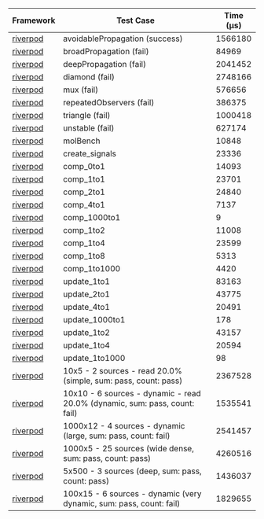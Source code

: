 | Framework | Test Case | Time (μs) |
| --- | --- | --- |
| [riverpod](https://github.com/rrousselGit/riverpod) | avoidablePropagation (success) | 1566180 |
| [riverpod](https://github.com/rrousselGit/riverpod) | broadPropagation (fail) | 84969 |
| [riverpod](https://github.com/rrousselGit/riverpod) | deepPropagation (fail) | 2041452 |
| [riverpod](https://github.com/rrousselGit/riverpod) | diamond (fail) | 2748166 |
| [riverpod](https://github.com/rrousselGit/riverpod) | mux (fail) | 576656 |
| [riverpod](https://github.com/rrousselGit/riverpod) | repeatedObservers (fail) | 386375 |
| [riverpod](https://github.com/rrousselGit/riverpod) | triangle (fail) | 1000418 |
| [riverpod](https://github.com/rrousselGit/riverpod) | unstable (fail) | 627174 |
| [riverpod](https://github.com/rrousselGit/riverpod) | molBench | 10848 |
| [riverpod](https://github.com/rrousselGit/riverpod) | create_signals | 23336 |
| [riverpod](https://github.com/rrousselGit/riverpod) | comp_0to1 | 14093 |
| [riverpod](https://github.com/rrousselGit/riverpod) | comp_1to1 | 23701 |
| [riverpod](https://github.com/rrousselGit/riverpod) | comp_2to1 | 24840 |
| [riverpod](https://github.com/rrousselGit/riverpod) | comp_4to1 | 7137 |
| [riverpod](https://github.com/rrousselGit/riverpod) | comp_1000to1 | 9 |
| [riverpod](https://github.com/rrousselGit/riverpod) | comp_1to2 | 11008 |
| [riverpod](https://github.com/rrousselGit/riverpod) | comp_1to4 | 23599 |
| [riverpod](https://github.com/rrousselGit/riverpod) | comp_1to8 | 5313 |
| [riverpod](https://github.com/rrousselGit/riverpod) | comp_1to1000 | 4420 |
| [riverpod](https://github.com/rrousselGit/riverpod) | update_1to1 | 83163 |
| [riverpod](https://github.com/rrousselGit/riverpod) | update_2to1 | 43775 |
| [riverpod](https://github.com/rrousselGit/riverpod) | update_4to1 | 20491 |
| [riverpod](https://github.com/rrousselGit/riverpod) | update_1000to1 | 178 |
| [riverpod](https://github.com/rrousselGit/riverpod) | update_1to2 | 43157 |
| [riverpod](https://github.com/rrousselGit/riverpod) | update_1to4 | 20594 |
| [riverpod](https://github.com/rrousselGit/riverpod) | update_1to1000 | 98 |
| [riverpod](https://github.com/rrousselGit/riverpod) | 10x5 - 2 sources - read 20.0% (simple, sum: pass, count: pass) | 2367528 |
| [riverpod](https://github.com/rrousselGit/riverpod) | 10x10 - 6 sources - dynamic - read 20.0% (dynamic, sum: pass, count: fail) | 1535541 |
| [riverpod](https://github.com/rrousselGit/riverpod) | 1000x12 - 4 sources - dynamic (large, sum: pass, count: fail) | 2541457 |
| [riverpod](https://github.com/rrousselGit/riverpod) | 1000x5 - 25 sources (wide dense, sum: pass, count: pass) | 4260516 |
| [riverpod](https://github.com/rrousselGit/riverpod) | 5x500 - 3 sources (deep, sum: pass, count: pass) | 1436037 |
| [riverpod](https://github.com/rrousselGit/riverpod) | 100x15 - 6 sources - dynamic (very dynamic, sum: pass, count: fail) | 1829655 |
